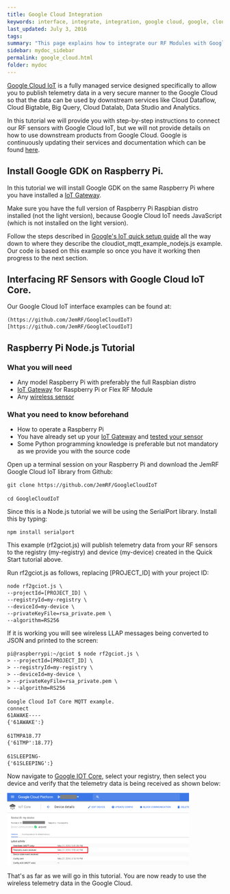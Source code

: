 ```yaml
---
title: Google Cloud Integration
keywords: interface, integrate, integration, google cloud, google, cloud
last_updated: July 3, 2016
tags:  
summary: "This page explains how to integrate our RF Modules with Google Cloud"
sidebar: mydoc_sidebar
permalink: google_cloud.html
folder: mydoc
---
```


[Google Cloud IoT](https://cloud.google.com/solutions/iot/)  is a fully managed service designed specifically to allow you to publish telemetry data in a very secure manner to the Google Cloud so that the data can be used by downstream services like Cloud Dataflow, Cloud Bigtable, Big Query, Cloud Datalab, Data Studio and Analytics. 

In this tutorial we will provide you with step-by-step instructions to connect our RF sensors with Google Cloud IoT, but we will not provide details on how to use downstream products from Google Cloud. Google is continuously updating their services and documentation which can be found [here](https://cloud.google.com/iot/docs/).
 

## Install Google GDK on Raspberry Pi.
In this tutorial we will install Google GDK on the same Raspberry Pi where you have installed a [IoT Gateway](iot_gateway.html).

Make sure you have the full version of Raspberry Pi Raspbian distro installed (not the light version), because Google Cloud IoT needs JavaScript (which is not installed on the light version). 

Follow the steps described in [Google's IoT quick setup guide](https://cloud.google.com/iot/docs/quickstart) all the way down to where they describe the cloudiot_mqtt_example_nodejs.js example. Our code is based on this example so once you have it working then progress to the next section.

## Interfacing RF Sensors with Google Cloud IoT Core. 
Our Google Cloud IoT interface examples can be found at:

```
(https://github.com/JemRF/GoogleCloudIoT)[https://github.com/JemRF/GoogleCloudIoT]
```

## Raspberry Pi Node.js Tutorial

### What you will need
* Any model Raspberry Pi with preferably the full Raspbian distro 
* [IoT Gateway](iot_gateway.html) for Raspberry Pi or Flex RF Module
* Any [wireless sensor](https://www.jemrf.com/collections/all/rf-sensors)

### What you need to know beforehand
* How to operate a Raspberry Pi
* You have already set up your [IoT Gateway](iot_gateway.html) and [tested your sensor](sensor_testing.html)
* Some Python programming knowledge is preferable but not mandatory as we provide you with the source code

Open up a terminal session on your Raspberry Pi and download the JemRF Google Cloud IoT library from Github:

```
git clone https://github.com/JemRF/GoogleCloudIoT

cd GoogleCloudIoT
```

Since this is a Node.js tutorial we will be using the SerialPort library. Install this by typing:

```
npm install serialport
```

This example (rf2gciot.js) will publish telemetry data from your RF sensors to the registry (my-registry) and device (my-device) created in the Quick Start tutorial above.

Run rf2gciot.js as follows, replacing [PROJECT_ID] with your project ID:
```
node rf2gciot.js \
--projectId=[PROJECT_ID] \
--registryId=my-registry \
--deviceId=my-device \
--privateKeyFile=rsa_private.pem \
--algorithm=RS256
```
If it is working you will see wireless LLAP messages being converted to JSON and printed to the screen:
```
pi@raspberrypi:~/gciot $ node rf2gciot.js \
> --projectId=[PROJECT_ID] \
> --registryId=my-registry \
> --deviceId=my-device \
> --privateKeyFile=rsa_private.pem \
> --algorithm=RS256

Google Cloud IoT Core MQTT example.
connect
61AWAKE----
{'61AWAKE':}

61TMPA18.77
{'61TMP':18.77}

61SLEEPING-
{'61SLEEPING':}
```
Now navigate to [Google IOT Core](https://github.com/JemRF/GoogleCloudIoT), select your registry, then select you device and verify that the telemetry data is being received as shown below:

<img src="images/telemetry_data_received.png" width="425"/>

That's as far as we will go in this tutorial. You are now ready to use the wireless telemetry data in the Google Cloud. 